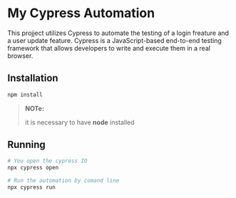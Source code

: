 # My Cypress Automation

This projject utilizes Cypress to automate the testing of a login freature and a user update feature. Cypress is a JavaScript-based end-to-end testing framework that allows developers to write and execute them in  a real browser.

## Installation
```bash
npm install
```
> **NOTe:**
>
> it is necessary to have **node** installed

## Running
```bash
# You open the cypress IO
npx cypress open

# Run the automation by comand line
npx cypress run
```
